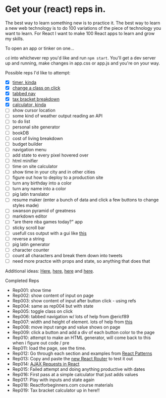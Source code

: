 # Get your (react) reps in.
The best way to learn something new is to practice it. The best way to learn a new web technology is to do 100 variations of the piece of technology you want to learn. For React I want to make 100 React apps to learn and grow my skills.

To open an app or tinker on one...

`cd` into whichever rep you'd like and run `npm start`. You'll get a dev server up and running, make changes in app.css or app.js and you're on your way.

Possible reps I'd like to attempt:
- [x] [timer, kinda](https://github.com/mattjared/reactreps/tree/master/rep001)
- [x] [change a class on click](https://github.com/mattjared/reactreps/tree/master/rep005)
- [x] [tabbed nav](https://github.com/mattjared/reactreps/tree/master/rep006)
- [x] [tax bracket breakdown](https://github.com/mattjared/reactreps/tree/master/rep019)
- [x] [calculator, kinda](https://github.com/mattjared/reactreps/tree/master/rep011)
- [ ] show cursor location
- [ ] some kind of weather output reading an API
- [ ] to do list
- [ ] personal site generator
- [ ] bookDB
- [ ] cost of living breakdown
- [ ] budget builder
- [ ] navigation menu
- [ ] add state to every pixel hovered over
- [ ] html minifier
- [ ] time on site calculator
- [ ] show time in your city and in other cities
- [ ] figure out how to deploy to a production site
- [ ] turn any birthday into a color
- [ ] turn any name into a color
- [ ] pig latin translator
- [ ] resume maker (enter a bunch of data and click a few buttons to change styles made)
- [ ] swanson pyramid of greatness
- [ ] markdown editor
- [ ] "are there nba games today?" app
- [ ] sticky scroll bar
- [ ] usefull css output with a gui like [this](http://www.lugolabs.com/caret)
- [ ] reverse a string
- [ ] pig latin generator
- [ ] character counter
- [ ] count all characters and break them down into tweets
- [ ] need more practce with props and state, so anything that does that

Additional ideas: [Here](http://www.dreamincode.net/forums/topic/78802-martyr2s-mega-project-ideas-list/), [here](http://bonsaiden.github.io/JavaScript-Garden/), [here](https://github.com/jlem/WebDevChallenge) and [here](https://www.reddit.com/r/dailyprogrammer).

Completed Reps
- Rep001: show time
- Rep002: show content of input on page
- Rep003: show content of input after button click - using refs
- Rep004: same as rep004 but with state
- Rep005: toggle class on click
- Rep006: tabbed navigation w/ lots of help from @ericf89
- Rep007: width and height of element. lots of help from [this](https://github.com/KyleAMathews/react-component-width-mixin)
- Rep008: move input range and value shows on page
- Rep009: click a button and add a div of each button color to the page
- Rep010: attempt to make an HTML generator, will come back to this when i figure out code / pre
- Rep011: load the page, see the time.
- Rep012: Go through each section and examples from [React Patterns](http://reactpatterns.com/)
- Rep013: Copy and paste the [new React Router](https://github.com/ReactTraining/react-router/releases/tag/v4.0.0-0) to test it out
- Rep014: [AJAX Requests in React](https://daveceddia.com/ajax-requests-in-react/)
- Rep015: Failed attempt and doing anything productive with dates
- Rep016: First pass at a simple calculator that just adds values
- Rep017: Play with inputs and state again
- Rep018: Reactforbeginners.com course materials
- Rep019: Tax bracket calculator up in here!!
